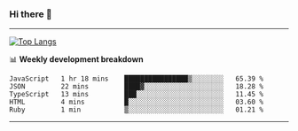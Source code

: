 ### Hi there 👋

-------
[![Top Langs](https://github-readme-stats.vercel.app/api/top-langs/?username=ashish-r)](https://github.com/anuraghazra/github-readme-stats)

📊 **Weekly development breakdown**
<!--START_SECTION:waka-->
```text
JavaScript   1 hr 18 mins    ████████████████▒░░░░░░░░   65.39 % 
JSON         22 mins         ████▓░░░░░░░░░░░░░░░░░░░░   18.28 % 
TypeScript   13 mins         ███░░░░░░░░░░░░░░░░░░░░░░   11.45 % 
HTML         4 mins          █░░░░░░░░░░░░░░░░░░░░░░░░   03.60 % 
Ruby         1 min           ▒░░░░░░░░░░░░░░░░░░░░░░░░   01.21 % 
```
<!--END_SECTION:waka-->
-------

<!--
**ashish-r/ashish-r** is a ✨ _special_ ✨ repository because its `README.md` (this file) appears on your GitHub profile.

Here are some ideas to get you started:

- 🔭 I’m currently working on ...
- 🌱 I’m currently learning ...
- 👯 I’m looking to collaborate on ...
- 🤔 I’m looking for help with ...
- 💬 Ask me about ...
- 📫 How to reach me: ...
- 😄 Pronouns: ...
- ⚡ Fun fact: ...
-->
